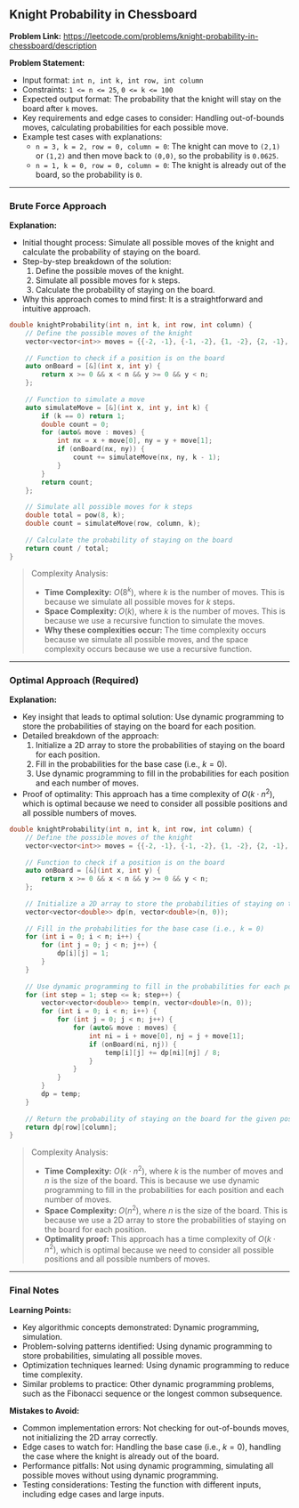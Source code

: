 ## Knight Probability in Chessboard
**Problem Link:** https://leetcode.com/problems/knight-probability-in-chessboard/description

**Problem Statement:**
- Input format: `int n, int k, int row, int column`
- Constraints: `1 <= n <= 25`, `0 <= k <= 100`
- Expected output format: The probability that the knight will stay on the board after `k` moves.
- Key requirements and edge cases to consider: Handling out-of-bounds moves, calculating probabilities for each possible move.
- Example test cases with explanations: 
    - `n = 3, k = 2, row = 0, column = 0`: The knight can move to `(2,1)` or `(1,2)` and then move back to `(0,0)`, so the probability is `0.0625`.
    - `n = 1, k = 0, row = 0, column = 0`: The knight is already out of the board, so the probability is `0`.

---

### Brute Force Approach
**Explanation:**
- Initial thought process: Simulate all possible moves of the knight and calculate the probability of staying on the board.
- Step-by-step breakdown of the solution:
    1. Define the possible moves of the knight.
    2. Simulate all possible moves for `k` steps.
    3. Calculate the probability of staying on the board.
- Why this approach comes to mind first: It is a straightforward and intuitive approach.

```cpp
double knightProbability(int n, int k, int row, int column) {
    // Define the possible moves of the knight
    vector<vector<int>> moves = {{-2, -1}, {-1, -2}, {1, -2}, {2, -1}, {-2, 1}, {-1, 2}, {1, 2}, {2, 1}};
    
    // Function to check if a position is on the board
    auto onBoard = [&](int x, int y) {
        return x >= 0 && x < n && y >= 0 && y < n;
    };
    
    // Function to simulate a move
    auto simulateMove = [&](int x, int y, int k) {
        if (k == 0) return 1;
        double count = 0;
        for (auto& move : moves) {
            int nx = x + move[0], ny = y + move[1];
            if (onBoard(nx, ny)) {
                count += simulateMove(nx, ny, k - 1);
            }
        }
        return count;
    };
    
    // Simulate all possible moves for k steps
    double total = pow(8, k);
    double count = simulateMove(row, column, k);
    
    // Calculate the probability of staying on the board
    return count / total;
}
```

> Complexity Analysis:
> - **Time Complexity:** $O(8^k)$, where $k$ is the number of moves. This is because we simulate all possible moves for $k$ steps.
> - **Space Complexity:** $O(k)$, where $k$ is the number of moves. This is because we use a recursive function to simulate the moves.
> - **Why these complexities occur:** The time complexity occurs because we simulate all possible moves, and the space complexity occurs because we use a recursive function.

---

### Optimal Approach (Required)
**Explanation:**
- Key insight that leads to optimal solution: Use dynamic programming to store the probabilities of staying on the board for each position.
- Detailed breakdown of the approach:
    1. Initialize a 2D array to store the probabilities of staying on the board for each position.
    2. Fill in the probabilities for the base case (i.e., $k = 0$).
    3. Use dynamic programming to fill in the probabilities for each position and each number of moves.
- Proof of optimality: This approach has a time complexity of $O(k \cdot n^2)$, which is optimal because we need to consider all possible positions and all possible numbers of moves.

```cpp
double knightProbability(int n, int k, int row, int column) {
    // Define the possible moves of the knight
    vector<vector<int>> moves = {{-2, -1}, {-1, -2}, {1, -2}, {2, -1}, {-2, 1}, {-1, 2}, {1, 2}, {2, 1}};
    
    // Function to check if a position is on the board
    auto onBoard = [&](int x, int y) {
        return x >= 0 && x < n && y >= 0 && y < n;
    };
    
    // Initialize a 2D array to store the probabilities of staying on the board for each position
    vector<vector<double>> dp(n, vector<double>(n, 0));
    
    // Fill in the probabilities for the base case (i.e., k = 0)
    for (int i = 0; i < n; i++) {
        for (int j = 0; j < n; j++) {
            dp[i][j] = 1;
        }
    }
    
    // Use dynamic programming to fill in the probabilities for each position and each number of moves
    for (int step = 1; step <= k; step++) {
        vector<vector<double>> temp(n, vector<double>(n, 0));
        for (int i = 0; i < n; i++) {
            for (int j = 0; j < n; j++) {
                for (auto& move : moves) {
                    int ni = i + move[0], nj = j + move[1];
                    if (onBoard(ni, nj)) {
                        temp[i][j] += dp[ni][nj] / 8;
                    }
                }
            }
        }
        dp = temp;
    }
    
    // Return the probability of staying on the board for the given position and number of moves
    return dp[row][column];
}
```

> Complexity Analysis:
> - **Time Complexity:** $O(k \cdot n^2)$, where $k$ is the number of moves and $n$ is the size of the board. This is because we use dynamic programming to fill in the probabilities for each position and each number of moves.
> - **Space Complexity:** $O(n^2)$, where $n$ is the size of the board. This is because we use a 2D array to store the probabilities of staying on the board for each position.
> - **Optimality proof:** This approach has a time complexity of $O(k \cdot n^2)$, which is optimal because we need to consider all possible positions and all possible numbers of moves.

---

### Final Notes

**Learning Points:**
- Key algorithmic concepts demonstrated: Dynamic programming, simulation.
- Problem-solving patterns identified: Using dynamic programming to store probabilities, simulating all possible moves.
- Optimization techniques learned: Using dynamic programming to reduce time complexity.
- Similar problems to practice: Other dynamic programming problems, such as the Fibonacci sequence or the longest common subsequence.

**Mistakes to Avoid:**
- Common implementation errors: Not checking for out-of-bounds moves, not initializing the 2D array correctly.
- Edge cases to watch for: Handling the base case (i.e., $k = 0$), handling the case where the knight is already out of the board.
- Performance pitfalls: Not using dynamic programming, simulating all possible moves without using dynamic programming.
- Testing considerations: Testing the function with different inputs, including edge cases and large inputs.